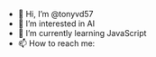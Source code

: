 - 👋 Hi, I’m @tonyvd57
- 👀 I’m interested in AI
- 🌱 I’m currently learning JavaScript
- 📫 How to reach me: 

<!---
tonyvd57/tonyvd57 is a ✨ special ✨ repository because its `README.md` (this file) appears on your GitHub profile.
You can click the Preview link to take a look at your changes.
--->
